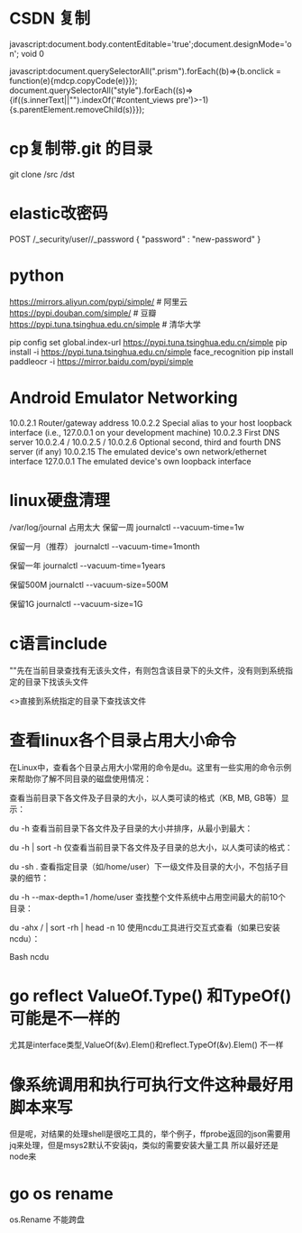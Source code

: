 
# CSDN 复制
javascript:document.body.contentEditable='true';document.designMode='on'; void 0

javascript:document.querySelectorAll(".prism").forEach((b)=>{b.onclick = function(e){mdcp.copyCode(e)}});
document.querySelectorAll("style").forEach((s)=>{if((s.innerText||"").indexOf('#content_views pre')>-1){s.parentElement.removeChild(s)}});


# cp复制带.git 的目录
git clone /src /dst


# elastic改密码
POST /_security/user/<user>/_password
{
"password" : "new-password"
}

# python

https://mirrors.aliyun.com/pypi/simple/     # 阿里云
https://pypi.douban.com/simple/             # 豆瓣
https://pypi.tuna.tsinghua.edu.cn/simple    # 清华大学

pip config set global.index-url https://pypi.tuna.tsinghua.edu.cn/simple
pip install -i  https://pypi.tuna.tsinghua.edu.cn/simple face_recognition
pip install paddleocr -i https://mirror.baidu.com/pypi/simple

# Android Emulator Networking
10.0.2.1	Router/gateway address
10.0.2.2	Special alias to your host loopback interface (i.e., 127.0.0.1 on your development machine)
10.0.2.3	First DNS server
10.0.2.4 / 10.0.2.5 / 10.0.2.6	Optional second, third and fourth DNS server (if any)
10.0.2.15	The emulated device's own network/ethernet interface
127.0.0.1	The emulated device's own loopback interface

# linux硬盘清理
/var/log/journal 占用太大
保留一周
journalctl --vacuum-time=1w

保留一月（推荐）
journalctl --vacuum-time=1month

保留一年
journalctl --vacuum-time=1years

保留500M
journalctl --vacuum-size=500M

保留1G
journalctl --vacuum-size=1G



# c语言include
""先在当前目录查找有无该头文件，有则包含该目录下的头文件，没有则到系统指定的目录下找该头文件

<>直接到系统指定的目录下查找该文件

# 查看linux各个目录占用大小命令
在Linux中，查看各个目录占用大小常用的命令是du。这里有一些实用的命令示例来帮助你了解不同目录的磁盘使用情况：

查看当前目录下各文件及子目录的大小，以人类可读的格式（KB, MB, GB等）显示：


du -h
查看当前目录下各文件及子目录的大小并排序，从最小到最大：


du -h | sort -h
仅查看当前目录下各文件及子目录的总大小，以人类可读的格式：


du -sh .
查看指定目录（如/home/user）下一级文件及目录的大小，不包括子目录的细节：


du -h --max-depth=1 /home/user
查找整个文件系统中占用空间最大的前10个目录：


du -ahx / | sort -rh | head -n 10
使用ncdu工具进行交互式查看（如果已安装ncdu）：

Bash
ncdu

# go reflect ValueOf.Type() 和TypeOf() 可能是不一样的
尤其是interface类型,ValueOf(&v).Elem()和reflect.TypeOf(&v).Elem() 不一样


# 像系统调用和执行可执行文件这种最好用脚本来写
但是呢，对结果的处理shell是很吃工具的，举个例子，ffprobe返回的json需要用jq来处理，但是msys2默认不安装jq，类似的需要安装大量工具
所以最好还是node来

# go os rename
os.Rename 不能跨盘